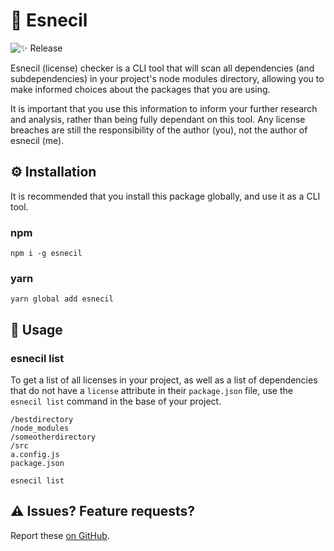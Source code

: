 # 🔎 Esnecil
![✨ Release](https://github.com/mikaelsrozee/esnecil/actions/workflows/RELEASE.yml/badge.svg)

Esnecil (license) checker is a CLI tool that will scan all dependencies (and subdependencies) in your project's node modules directory, allowing you to make informed choices about the packages that you are using.

It is important that you use this information to inform your further research and analysis, rather than being fully dependant on this tool. Any license breaches are still the responsibility of the author (you), not the author of esnecil (me).

## ⚙️ Installation

It is recommended that you install this package globally, and use it as a CLI tool.

### npm
```
npm i -g esnecil
```

### yarn
```
yarn global add esnecil
```

## 🔨 Usage

### esnecil list

To get a list of all licenses in your project, as well as a list of dependencies that do not have a `license` attribute in their `package.json` file, use the `esnecil list` command in the base of your project.

```
/bestdirectory
/node_modules
/someotherdirectory
/src
a.config.js
package.json
```

```
esnecil list
```

## ⚠️ Issues? Feature requests?

Report these [on GitHub](https://github.com/mikaelsrozee/esnecil/issues).

